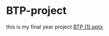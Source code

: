 # BTP-project
this is my final year project
[BTP (1).pptx](https://github.com/SIMRAN-299/BTP-project/files/10396226/BTP.1.pptx)
